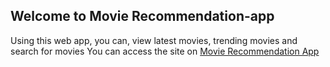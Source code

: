 ## Welcome to Movie Recommendation-app

Using this web app, you can, view latest movies, trending movies and search for movies
You can access the site on [Movie Recommendation App](https://bizoree.github.io/Movie-Recommendation-App/)

